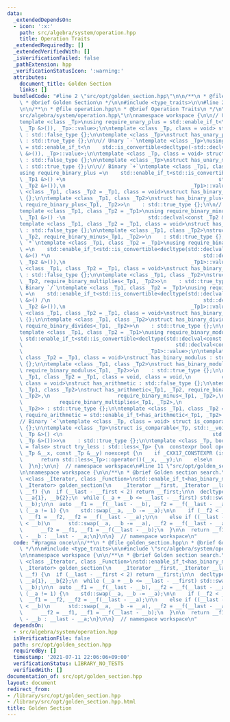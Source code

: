 ```yaml
---
data:
  _extendedDependsOn:
  - icon: ':x:'
    path: src/algebra/system/operation.hpp
    title: Operation Traits
  _extendedRequiredBy: []
  _extendedVerifiedWith: []
  _isVerificationFailed: false
  _pathExtension: hpp
  _verificationStatusIcon: ':warning:'
  attributes:
    document_title: Golden Section
    links: []
  bundledCode: "#line 2 \"src/opt/golden_section.hpp\"\n\n/**\n * @file golden_section.hpp\n\
    \ * @brief Golden Section\n */\n\n#include <type_traits>\n\n#line 2 \"src/algebra/system/operation.hpp\"\
    \n\n/**\n * @file operation.hpp\n * @brief Operation Traits\n */\n\n#line 9 \"\
    src/algebra/system/operation.hpp\"\n\nnamespace workspace {\n\n// Unary `+`\n\
    template <class _Tp>\nusing require_unary_plus = std::enable_if_t<\n    std::is_convertible<decltype(+std::declval<const\
    \ _Tp &>()), _Tp>::value>;\n\ntemplate <class _Tp, class = void> struct has_unary_plus\
    \ : std::false_type {};\n\ntemplate <class _Tp>\nstruct has_unary_plus<_Tp, require_unary_plus<_Tp>>\
    \ : std::true_type {};\n\n// Unary `-`\ntemplate <class _Tp>\nusing require_unary_minus\
    \ = std::enable_if_t<\n    std::is_convertible<decltype(-std::declval<const _Tp\
    \ &>()), _Tp>::value>;\n\ntemplate <class _Tp, class = void> struct has_unary_minus\
    \ : std::false_type {};\n\ntemplate <class _Tp>\nstruct has_unary_minus<_Tp, require_unary_minus<_Tp>>\
    \ : std::true_type {};\n\n// Binary `+`\ntemplate <class _Tp1, class _Tp2 = _Tp1>\n\
    using require_binary_plus =\n    std::enable_if_t<std::is_convertible<decltype(std::declval<const\
    \ _Tp1 &>() +\n                                                  std::declval<const\
    \ _Tp2 &>()),\n                                         _Tp1>::value>;\n\ntemplate\
    \ <class _Tp1, class _Tp2 = _Tp1, class = void>\nstruct has_binary_plus : std::false_type\
    \ {};\n\ntemplate <class _Tp1, class _Tp2>\nstruct has_binary_plus<_Tp1, _Tp2,\
    \ require_binary_plus<_Tp1, _Tp2>>\n    : std::true_type {};\n\n// Binary `-`\n\
    template <class _Tp1, class _Tp2 = _Tp1>\nusing require_binary_minus =\n    std::__void_t<decltype(std::declval<const\
    \ _Tp1 &>() -\n                           std::declval<const _Tp2 &>())>;\n\n\
    template <class _Tp1, class _Tp2 = _Tp1, class = void>\nstruct has_binary_minus\
    \ : std::false_type {};\n\ntemplate <class _Tp1, class _Tp2>\nstruct has_binary_minus<_Tp1,\
    \ _Tp2, require_binary_minus<_Tp1, _Tp2>>\n    : std::true_type {};\n\n// Binary\
    \ `*`\ntemplate <class _Tp1, class _Tp2 = _Tp1>\nusing require_binary_multiplies\
    \ =\n    std::enable_if_t<std::is_convertible<decltype(std::declval<const _Tp1\
    \ &>() *\n                                                  std::declval<const\
    \ _Tp2 &>()),\n                                         _Tp1>::value>;\n\ntemplate\
    \ <class _Tp1, class _Tp2 = _Tp1, class = void>\nstruct has_binary_multiplies\
    \ : std::false_type {};\n\ntemplate <class _Tp1, class _Tp2>\nstruct has_binary_multiplies<_Tp1,\
    \ _Tp2, require_binary_multiplies<_Tp1, _Tp2>>\n    : std::true_type {};\n\n//\
    \ Binary `/`\ntemplate <class _Tp1, class _Tp2 = _Tp1>\nusing require_binary_divides\
    \ =\n    std::enable_if_t<std::is_convertible<decltype(std::declval<const _Tp1\
    \ &>() /\n                                                  std::declval<const\
    \ _Tp2 &>()),\n                                         _Tp1>::value>;\n\ntemplate\
    \ <class _Tp1, class _Tp2 = _Tp1, class = void>\nstruct has_binary_divides : std::false_type\
    \ {};\n\ntemplate <class _Tp1, class _Tp2>\nstruct has_binary_divides<_Tp1, _Tp2,\
    \ require_binary_divides<_Tp1, _Tp2>>\n    : std::true_type {};\n\n// Binary `%`\n\
    template <class _Tp1, class _Tp2 = _Tp1>\nusing require_binary_modulus =\n   \
    \ std::enable_if_t<std::is_convertible<decltype(std::declval<const _Tp1 &>() %\n\
    \                                                  std::declval<const _Tp2 &>()),\n\
    \                                         _Tp1>::value>;\n\ntemplate <class _Tp1,\
    \ class _Tp2 = _Tp1, class = void>\nstruct has_binary_modulus : std::false_type\
    \ {};\n\ntemplate <class _Tp1, class _Tp2>\nstruct has_binary_modulus<_Tp1, _Tp2,\
    \ require_binary_modulus<_Tp1, _Tp2>>\n    : std::true_type {};\n\ntemplate <class\
    \ _Tp1, class _Tp2 = _Tp1, class = void, class = void,\n          class = void,\
    \ class = void>\nstruct has_arithmetic : std::false_type {};\n\ntemplate <class\
    \ _Tp1, class _Tp2>\nstruct has_arithmetic<_Tp1, _Tp2, require_binary_plus<_Tp1,\
    \ _Tp2>,\n                      require_binary_minus<_Tp1, _Tp2>,\n          \
    \            require_binary_multiplies<_Tp1, _Tp2>,\n                      require_binary_divides<_Tp1,\
    \ _Tp2>> : std::true_type {};\n\ntemplate <class _Tp1, class _Tp2 = _Tp1>\nusing\
    \ require_arithmetic = std::enable_if_t<has_arithmetic<_Tp1, _Tp2>::value>;\n\n\
    // Binary `<`\ntemplate <class _Tp, class = void> struct is_comparable : std::false_type\
    \ {};\n\ntemplate <class _Tp>\nstruct is_comparable<_Tp, std::__void_t<decltype(std::declval<const\
    \ _Tp &>() <\n                                                 std::declval<const\
    \ _Tp &>())>>\n    : std::true_type {};\n\ntemplate <class _Tp, bool _Default\
    \ = false> struct try_less : std::less<_Tp> {\n  constexpr bool operator()(const\
    \ _Tp &__x, const _Tp &__y) noexcept {\n    if _CXX17_CONSTEXPR (is_comparable<_Tp>::value)\n\
    \      return std::less<_Tp>::operator()(__x, __y);\n    else\n      return _Default;\n\
    \  }\n};\n\n}  // namespace workspace\n#line 11 \"src/opt/golden_section.hpp\"\
    \n\nnamespace workspace {\n\n/**\n * @brief Golden section search.\n */\ntemplate\
    \ <class _Iterator, class _Function>\nstd::enable_if_t<has_binary_minus<_Iterator>::value,\
    \ _Iterator> golden_section(\n    _Iterator __first, _Iterator __last, _Function&&\
    \ __f) {\n  if (__last - __first < 2) return __first;\n\n  decltype(__last - __first)\
    \ __a{1}, __b{2};\n  while (__a + __b <= __last - __first) std::swap(__a += __b,\
    \ __b);\n\n  auto __f1 = __f(__last - __b), __f2 = __f(__last - __a);\n\n  while\
    \ (__a != 1) {\n    std::swap(__a, __b -= __a);\n\n    if (__f2 < __f1)\n    \
    \  __f1 = __f2, __f2 = __f(__last - __a);\n\n    else if ((__last -= __b) - __first\
    \ < __b)\n      std::swap(__a, __b -= __a), __f2 = __f(__last - __a);\n\n    else\n\
    \      __f2 = __f1, __f1 = __f(__last - __b);\n  }\n\n  return __f1 < __f2 ? __last\
    \ - __b : __last - __a;\n}\n\n}  // namespace workspace\n"
  code: "#pragma once\n\n/**\n * @file golden_section.hpp\n * @brief Golden Section\n\
    \ */\n\n#include <type_traits>\n\n#include \"src/algebra/system/operation.hpp\"\
    \n\nnamespace workspace {\n\n/**\n * @brief Golden section search.\n */\ntemplate\
    \ <class _Iterator, class _Function>\nstd::enable_if_t<has_binary_minus<_Iterator>::value,\
    \ _Iterator> golden_section(\n    _Iterator __first, _Iterator __last, _Function&&\
    \ __f) {\n  if (__last - __first < 2) return __first;\n\n  decltype(__last - __first)\
    \ __a{1}, __b{2};\n  while (__a + __b <= __last - __first) std::swap(__a += __b,\
    \ __b);\n\n  auto __f1 = __f(__last - __b), __f2 = __f(__last - __a);\n\n  while\
    \ (__a != 1) {\n    std::swap(__a, __b -= __a);\n\n    if (__f2 < __f1)\n    \
    \  __f1 = __f2, __f2 = __f(__last - __a);\n\n    else if ((__last -= __b) - __first\
    \ < __b)\n      std::swap(__a, __b -= __a), __f2 = __f(__last - __a);\n\n    else\n\
    \      __f2 = __f1, __f1 = __f(__last - __b);\n  }\n\n  return __f1 < __f2 ? __last\
    \ - __b : __last - __a;\n}\n\n}  // namespace workspace\n"
  dependsOn:
  - src/algebra/system/operation.hpp
  isVerificationFile: false
  path: src/opt/golden_section.hpp
  requiredBy: []
  timestamp: '2021-07-11 22:06:06+09:00'
  verificationStatus: LIBRARY_NO_TESTS
  verifiedWith: []
documentation_of: src/opt/golden_section.hpp
layout: document
redirect_from:
- /library/src/opt/golden_section.hpp
- /library/src/opt/golden_section.hpp.html
title: Golden Section
---
```


